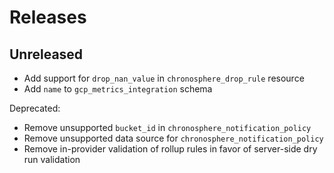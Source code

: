 # Releases

## Unreleased

- Add support for `drop_nan_value` in `chronosphere_drop_rule` resource
- Add `name` to `gcp_metrics_integration` schema

Deprecated:
- Remove unsupported `bucket_id` in `chronosphere_notification_policy`
- Remove unsupported data source for `chronosphere_notification_policy`
- Remove in-provider validation of rollup rules in favor of server-side dry run validation
